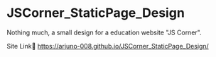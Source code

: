 # JSCorner_StaticPage_Design

Nothing much, a small design for a
education website "JS Corner".

Site Link🔗
https://arjuno-008.github.io/JSCorner_StaticPage_Design/
